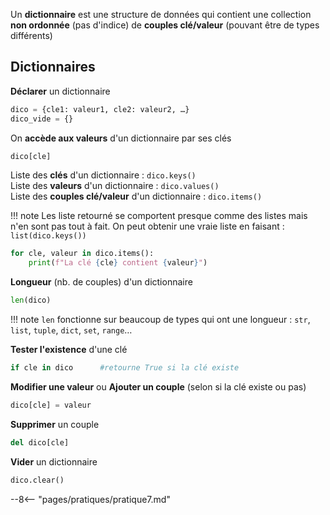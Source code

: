 Un __dictionnaire__ est une structure de données qui contient une collection __non ordonnée__ (pas d'indice) de __couples clé/valeur__ (pouvant être de types différents)

## Dictionnaires

__Déclarer__ un dictionnaire

```python
dico = {cle1: valeur1, cle2: valeur2, …}
dico_vide = {}
```

On __accède aux valeurs__ d'un dictionnaire par ses clés

```python
dico[cle]
```

Liste des __clés__ d'un dictionnaire : `dico.keys()`  
Liste des __valeurs__ d'un dictionnaire : `dico.values()`  
Liste des __couples clé/valeur__ d'un dictionnaire : `dico.items()`  

!!! note
    Les liste retourné se comportent presque comme des listes mais n'en sont pas tout à fait. On peut obtenir une vraie liste en faisant : 
    `list(dico.keys())`

```python
for cle, valeur in dico.items():
	print(f"La clé {cle} contient {valeur}")
```

__Longueur__ (nb. de couples) d'un dictionnaire

```python
len(dico)
```

!!! note 
    `len` fonctionne sur beaucoup de types qui ont une longueur : `str`, `list`, `tuple`, `dict`, `set`, `range`… 

__Tester l'existence__ d'une clé
```python
if cle in dico		#retourne True si la clé existe
```

__Modifier une valeur__ ou __Ajouter un couple__ (selon si la clé existe ou pas)
```python
dico[cle] = valeur
```

__Supprimer__ un couple
```python
del dico[cle]
```

__Vider__ un dictionnaire
```python
dico.clear()
```

--8<-- "pages/pratiques/pratique7.md"